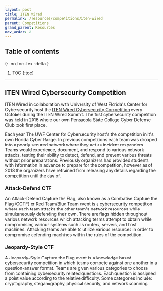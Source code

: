 ```yaml
---
layout: post
title: ITEN Wired
permalink: /resources/competitions/iten-wired
parent: Competitions
grand_parent: Resources
nav_order: 2
---
```


## Table of contents
{: .no_toc .text-delta }

1. TOC
{:toc}

---

## ITEN Wired Cybersecurity Competition

ITEN Wired in collaboration with University of West Florida's Center for Cybersecurity host the [ITEN Wired Cybersecurity Competition](https://itenwired.com/cybersecurity-competition/) every October during the ITEN Wired Summit. The first cybersecurity competition was held in 2016 where our own Pensacola State College Cyber Defense Club took first place.

Each year The UWF Center for Cybersecurity host's the competition in it's own Florida Cyber Range. In previous competitions each team was dropped into a poorly secured network where they act as incident responders. Teams would experience, document, and respond to various network attacks, testing their ability to detect, defend, and prevent various threats without prior preparations. Previously organizers had provided students with information in advance to prepare for the competition, however as of 2018 the organizers have refrained from releasing any details regarding the competition until the day of.

### Attack-Defend CTF

An Attack-Defend Capture the Flag, also known as a Combative Capture the Flag (CCTF) or Red Team/Blue Team event is a cybersecurity competition where each team attacks the other team's network resources while simultaneously defending their own. There are flags hidden throughout various network resources which attacking teams attempt to obtain while compromising various  systems such as routers, servers, and host machines. Attacking teams are able to utilize various resources in order to compromise defending machines within the rules of the competition.

### Jeopardy-Style CTF

A Jeopardy-Style Capture the Flag event is a knowledge based cybersecurity competition in which teams compete against one another in a question-answer format. Teams are given various categories to choose from containing cybersecurity related questions. Each question is assigned a point value according to the relative difficulty. Some categories include: cryptography, steganography, physical security, and network scanning.
